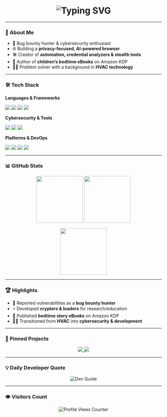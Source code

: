 <!-- Profile README -->

<h1 align="center"> 
  <img src="https://readme-typing-svg.herokuapp.com?font=Fira+Code&size=28&duration=3000&pause=1000&color=00F79D&center=true&vCenter=true&width=600&lines=Hi+👋,+I'm+Mrs-Gh0st;Software+Developer+%7C+Ethical+Hacker;Security+Researcher+%7C+Bug+Bounty+Hunter;Builder+of+Cool+Things+🚀" alt="Typing SVG" />
</h1>

---

### 🚀 About Me
- 🔐 Bug bounty hunter & cybersecurity enthusiast  
- 🌐 Building a **privacy-focused, AI-powered browser**  
- 🛠️ Creator of **automation, credential analyzers & stealth tools**  
- 📖 Author of **children’s bedtime eBooks** on Amazon KDP  
- 🧑‍🏭 Problem solver with a background in **HVAC technology**  

---

### 🛠 Tech Stack

**Languages & Frameworks**  
<p>
  <img src="https://img.shields.io/badge/Python-3776AB?style=for-the-badge&logo=python&logoColor=white" />
  <img src="https://img.shields.io/badge/C++-00599C?style=for-the-badge&logo=cplusplus&logoColor=white" />
  <img src="https://img.shields.io/badge/Rust-000000?style=for-the-badge&logo=rust&logoColor=white" />
  <img src="https://img.shields.io/badge/JavaScript-F7DF1E?style=for-the-badge&logo=javascript&logoColor=black" />
</p>

**Cybersecurity & Tools**  
<p>
  <img src="https://img.shields.io/badge/Burp%20Suite-FF6F00?style=for-the-badge&logo=burpsuite&logoColor=white" />
  <img src="https://img.shields.io/badge/Wireshark-1679A7?style=for-the-badge&logo=wireshark&logoColor=white" />
  <img src="https://img.shields.io/badge/Metasploit-2E8B57?style=for-the-badge&logo=metasploit&logoColor=white" />
</p>

**Platforms & DevOps**  
<p>
  <img src="https://img.shields.io/badge/AWS-232F3E?style=for-the-badge&logo=amazonaws&logoColor=white" />
  <img src="https://img.shields.io/badge/Linux-FCC624?style=for-the-badge&logo=linux&logoColor=black" />
  <img src="https://img.shields.io/badge/Docker-2496ED?style=for-the-badge&logo=docker&logoColor=white" />
  <img src="https://img.shields.io/badge/Git-F05032?style=for-the-badge&logo=git&logoColor=white" />
</p>

---

### 📊 GitHub Stats

<p align="center">
  <img src="https://github-readme-stats.vercel.app/api?username=Mrs-Gh0st&show_icons=true&theme=tokyonight" height="150"/>
  <img src="https://streak-stats.demolab.com?user=Mrs-Gh0st&theme=tokyonight&hide_border=false" height="150"/>
</p>

<p align="center">
  <img src="https://github-readme-stats.vercel.app/api/top-langs/?username=Mrs-Gh0st&layout=compact&theme=tokyonight" height="150"/>
</p>

---

### 🏆 Highlights
- 🚩 Reported vulnerabilities as a **bug bounty hunter**  
- ⚡ Developed **crypters & loaders** for research/education  
- 📖 Published **bedtime story eBooks** on Amazon KDP  
- 🧑‍🔧 Transitioned from **HVAC** into **cybersecurity & development**  

---

### 📌 Pinned Projects

<p align="center">
  <a href="https://github.com/Mrs-Gh0st/ai-browser">
    <img src="https://github-readme-stats.vercel.app/api/pin/?username=Mrs-Gh0st&repo=ai-browser&theme=tokyonight" />
  </a>
  <a href="https://github.com/Mrs-Gh0st/credential-hunter">
    <img src="https://github-readme-stats.vercel.app/api/pin/?username=Mrs-Gh0st&repo=credential-hunter&theme=tokyonight" />
  </a>
</p>


---

### 💡 Daily Developer Quote
<p align="center">
  <img src="https://quotes-github-readme.vercel.app/api?type=horizontal&theme=radical" alt="Dev Quote"/>
</p>

---

### 👁️ Visitors Count
<p align="center">
  <img src="https://komarev.com/ghpvc/?username=Mrs-Gh0st&style=flat-square&color=00F79D" alt="Profile Views Counter"/>
</p>
